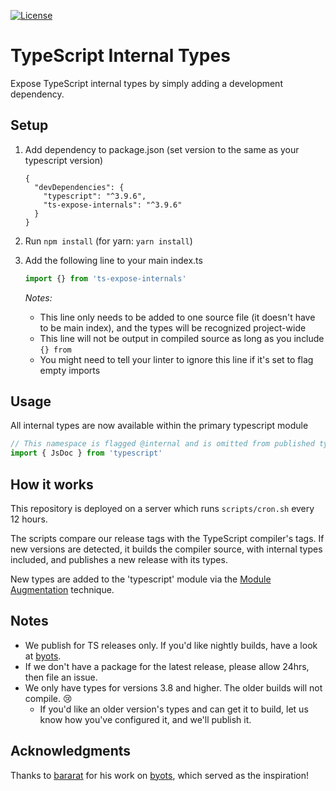 [![License](https://img.shields.io/npm/l/ts-expose-internals)](https://opensource.org/licenses/MIT)

# TypeScript Internal Types

Expose TypeScript internal types by simply adding a development dependency.

## Setup

1. Add dependency to package.json (set version to the same as your typescript version)

   ```jsonc
   {
     "devDependencies": {
       "typescript": "^3.9.6",
       "ts-expose-internals": "^3.9.6"
     }
   }
   ```

2. Run `npm install` (for yarn: `yarn install`)

3. Add the following line to your main index.ts

   ```ts 
   import {} from 'ts-expose-internals'
   ```

    _Notes:_
    
    - This line only needs to be added to one source file (it doesn't have to be main index), and the types will be 
      recognized project-wide
    - This line will not be output in compiled source as long as you include `{} from`
    - You might need to tell your linter to ignore this line if it's set to flag empty imports

## Usage
All internal types are now available within the primary typescript module
```ts
// This namespace is flagged @internal and is omitted from published types, but now we can access it!
import { JsDoc } from 'typescript'
```

## How it works

This repository is deployed on a server which runs `scripts/cron.sh` every 12 hours.

The scripts compare our release tags with the TypeScript compiler's tags. If new versions are detected,
it builds the compiler source, with internal types included, and publishes a new release with its types.

New types are added to the 'typescript' module via the 
[Module Augmentation](https://www.typescriptlang.org/docs/handbook/declaration-merging.html#module-augmentation) technique.

## Notes

- We publish for TS releases only. If you'd like nightly builds, have a look at [byots](https://github.com/basarat/byots).
- If we don't have a package for the latest release, please allow 24hrs, then file an issue.
- We only have types for versions 3.8 and higher. The older builds will not compile. 😢
  - If you'd like an older version's types and can get it to build, let us know how you've configured it, and we'll publish it. 

## Acknowledgments

Thanks to [bararat](https://github.com/basarat) for his work on [byots](https://github.com/basarat/byots), which served
as the inspiration!
